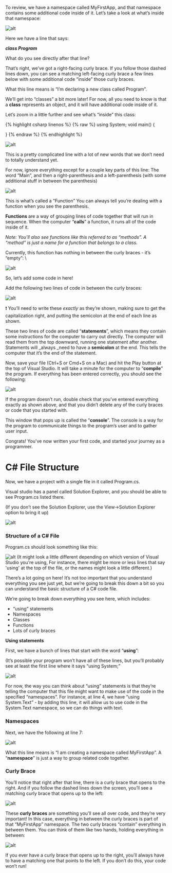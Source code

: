 
To review, we have a namespace called MyFirstApp, and that namespace contains some additional code inside of it. Let’s take a look at what’s inside that namespace:


![alt]({{site.baseurl}}/img/1/classdeclaration.png "image_tooltip")


Here we have a line that says:

***class Program***


What do you see directly after that line?

That’s right, we’ve got a right-facing curly brace. If you follow those dashed lines down, you can see a matching left-facing curly brace a few lines below with some additional code “inside” those curly braces.

What this line means is “I’m declaring a new class called Program”.

We’ll get into “classes” a bit more later! For now, all you need to know is that a **class** represents an object, and it will have additional code inside of it.

Let’s zoom in a little further and see what’s “inside” this class:

{% highlight csharp linenos %}
{% raw %}
using System;
void main()
{

}
{% endraw %}
{% endhighlight %}


![alt]({{site.baseurl}}/img/1/inside_class.png "image_tooltip")


This is a pretty complicated line with a lot of new words that we don’t need to totally understand yet. 

For now, ignore everything except for a couple key parts of this line: The word “Main”, and then a right-parenthesis and a left-parenthesis (with some additional stuff in between the parenthesis)


![alt]({{site.baseurl}}/img/1/function_name.png "image_tooltip")


This is what’s called a “Function” You can always tell you’re dealing with a function when you see the parenthesis.

**Functions** are a way of grouping lines of code together that will run in sequence. When the computer “**calls**” a function, it runs all of the code inside of it.

_Note: You’ll also see functions like this referred to as “methods”. A “method” is just a name for a function that belongs to a class._

Currently, this function has nothing in between the curly braces - it’s “empty”: \

![alt]({{site.baseurl}}/img/1/function_inside.png "image_tooltip")


So, let’s add some code in here!

Add the following two lines of code in between the curly braces:


![alt]({{site.baseurl}}/img/1/statements.png "image_tooltip")


❗ You’ll need to write these _exactly_ as they’re shown, making sure to get the capitalization right, and putting the semicolon at the end of each line as shown.

These two lines of code are called “**statements**”, which means they contain some instructions for the computer to carry out directly. The computer will read them from the top downward, running one statement after another. Statements will _always _need to have a **semicolon** at the end. This tells the computer that it’s the end of the statement.

Now, save your file (Ctrl+S or Cmd+S on a Mac) and hit the Play button at the top of Visual Studio. It will take a minute for the computer to “**compile**” the program. If everything has been entered correctly, you should see the following:


![alt]({{site.baseurl}}/img/1/program_output.png "image_tooltip")


If the program doesn’t run, double check that you’ve entered everything exactly as shown above, and that you didn’t delete any of the curly braces or code that you started with.

This window that pops up is called the “**console**”. The console is a way for the program to communicate things to the program’s user and to gather user input.

Congrats! You've now written your first code, and started your journey as a programmer.




# C# File Structure

Now, we have  a project with a single file in it called Program.cs.

Visual studio has a panel called Solution Explorer, and you should be able to see Program.cs listed there.

(If you don’t see the Solution Explorer, use the View->Solution Explorer option to bring it up)


![alt]({{site.baseurl}}/img/1/5_solutionexplorer.png "image_tooltip")



### Structure of a C# File

Program.cs should look something like this:


![alt]({{site.baseurl}}/img/1/6_programoverview.png "image_tooltip")
(It might look a little different depending on which version of Visual Studio you're using, For instance, there might be more or less lines that say 'using' at the top of the file, or the names might look a little different.)


There’s a lot going on here! It’s not too important that you understand everything you see just yet, but we’re going to break this down a bit so you can understand the basic structure of a C# code file.

We’re going to break down everything you see here, which includes:



* “using” statements
* Namespaces
* Classes
* Functions
* Lots of curly braces

**Using statements**

First, we have a bunch of lines that start with the word “**using**”:

(It’s possible your program won’t have all of these lines, but you’ll probably see at least the first line where it says “using System;”


![alt]({{site.baseurl}}/img/1/7_usingstatements.png "image_tooltip")


For now, the way you can think about “using” statements is that they’re telling the computer that this file might want to make use of the code in the specified “namespaces”. For instance, at line 4, we have “using System.Text” - by adding this line, it will allow us to use code in the System.Text namespace, so we can do things with text. 

### Namespaces

Next, we have the following at line 7:


![alt]({{site.baseurl}}/img/1/8_namespace.png "image_tooltip")


What this line means is “I am creating a namespace called MyFirstApp”. A “**namespace**” is just a way to group related code together. 

### Curly Brace

You’ll notice that right after that line, there is a curly brace that opens to the right. And if you follow the dashed lines  down the screen, you’ll see a matching curly brace that opens up to the left:


![alt]({{site.baseurl}}/img/1/curlybraces_namespace.png "image_tooltip")


These **curly braces** are something you’ll see all over code, and they’re very important! In this case, everything in between the curly braces is part of that “MyFirstApp” namespace. The two curly braces “contain” everything in between them. You can think of them like two hands, holding everything in between:


![alt]({{site.baseurl}}/img/1/curlybracehug.png "image_tooltip")


If you ever have a curly brace that opens up to the right, you’ll always have to have a matching one that points to the left. If you don’t do this, your code won’t run!

